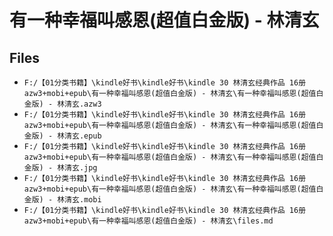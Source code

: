 # 有一种幸福叫感恩(超值白金版) - 林清玄

## Files

- `F:/【01分类书籍】\kindle好书\kindle好书\kindle 30 林清玄经典作品 16册 azw3+mobi+epub\有一种幸福叫感恩(超值白金版) - 林清玄\有一种幸福叫感恩(超值白金版) - 林清玄.azw3`
- `F:/【01分类书籍】\kindle好书\kindle好书\kindle 30 林清玄经典作品 16册 azw3+mobi+epub\有一种幸福叫感恩(超值白金版) - 林清玄\有一种幸福叫感恩(超值白金版) - 林清玄.epub`
- `F:/【01分类书籍】\kindle好书\kindle好书\kindle 30 林清玄经典作品 16册 azw3+mobi+epub\有一种幸福叫感恩(超值白金版) - 林清玄\有一种幸福叫感恩(超值白金版) - 林清玄.jpg`
- `F:/【01分类书籍】\kindle好书\kindle好书\kindle 30 林清玄经典作品 16册 azw3+mobi+epub\有一种幸福叫感恩(超值白金版) - 林清玄\有一种幸福叫感恩(超值白金版) - 林清玄.mobi`
- `F:/【01分类书籍】\kindle好书\kindle好书\kindle 30 林清玄经典作品 16册 azw3+mobi+epub\有一种幸福叫感恩(超值白金版) - 林清玄\files.md`
